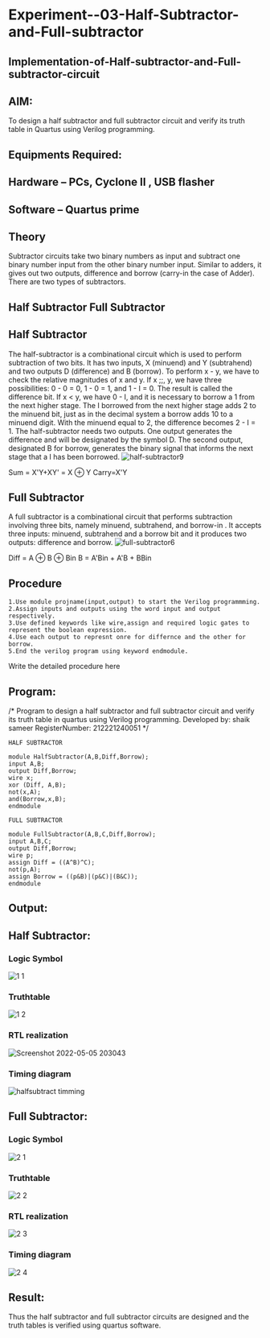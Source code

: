 # Experiment--03-Half-Subtractor-and-Full-subtractor
## Implementation-of-Half-subtractor-and-Full-subtractor-circuit
## AIM:
To design a half subtractor and full subtractor circuit and verify its truth table in Quartus using Verilog programming.

## Equipments Required:
## Hardware – PCs, Cyclone II , USB flasher
## Software – Quartus prime
## Theory
Subtractor circuits take two binary numbers as input and subtract one binary number input from the other binary number input. Similar to adders, it gives out two outputs, difference and borrow (carry-in the case of Adder). There are two types of subtractors.

## Half Subtractor Full Subtractor
## Half Subtractor
The half-subtractor is a combinational circuit which is used to perform subtraction of two bits. It has two inputs, X (minuend) and Y (subtrahend) and two outputs D (difference) and B (borrow). To perform x - y, we have to check the relative magnitudes of x and y. If x ;;, y, we have three possibilities: 0 - 0 = 0, 1 - 0 = 1, and 1 - I = 0. The result is called the difference bit. If x < y, we have 0 - I, and it is necessary to borrow a 1 from the next higher stage. The I borrowed from the next higher stage adds 2 to the minuend bit, just as in the decimal system a borrow adds 10 to a minuend digit. With the minuend equal to 2, the difference becomes 2 - I = 1. The half-subtractor needs two outputs. One output generates the difference and will be designated by the symbol D. The second output, designated B for borrow, generates the binary signal that informs the next stage that a I has been borrowed.
![half-subtractor9](https://user-images.githubusercontent.com/36288975/166112538-58c3bc7c-ee5d-4e6a-ac8d-8e8328efe27a.png)


Sum = X'Y+XY' = X ⊕ Y
Carry=X'Y

## Full Subtractor
A full subtractor is a combinational circuit that performs subtraction involving three bits, namely minuend, subtrahend, and borrow-in . It accepts three inputs: minuend, subtrahend and a borrow bit and it produces two outputs: difference and borrow. 
![full-subtractor6](https://user-images.githubusercontent.com/36288975/166112541-24c68359-3de8-4674-ae22-8272ffc385ed.png)


Diff = A ⊕ B ⊕ Bin B = A'Bin + A'B + BBin

## Procedure
~~~
1.Use module projname(input,output) to start the Verilog programmming. 
2.Assign inputs and outputs using the word input and output respectively.
3.Use defined keywords like wire,assign and required logic gates to represent the boolean expression. 
4.Use each output to represnt onre for differnce and the other for borrow.
5.End the verilog program using keyword endmodule.

~~~

Write the detailed procedure here 


## Program:
/*
Program to design a half subtractor and full subtractor circuit and verify its truth table in quartus using Verilog programming.
Developed by: shaik sameer
RegisterNumber: 212221240051 
*/
```
HALF SUBTRACTOR

module HalfSubtractor(A,B,Diff,Borrow);
input A,B;
output Diff,Borrow;
wire x;
xor (Diff, A,B);
not(x,A);
and(Borrow,x,B);
endmodule

FULL SUBTRACTOR

module FullSubtractor(A,B,C,Diff,Borrow);
input A,B,C;
output Diff,Borrow;
wire p;
assign Diff = ((A^B)^C);
not(p,A);
assign Borrow = ((p&B)|(p&C)|(B&C));
endmodule
```
## Output:
## Half Subtractor:
### Logic Symbol
![1 1](https://user-images.githubusercontent.com/93427186/166966767-884a7038-a096-48c8-818e-4985cae017bf.png)
### Truthtable
![1 2](https://user-images.githubusercontent.com/93427186/166966894-4dc027d6-def6-46c3-af8d-4bfb503527cb.png)
### RTL realization
![Screenshot 2022-05-05 203043](https://user-images.githubusercontent.com/93427186/166967148-52b45a5c-2f98-4c94-b70d-381b3d295d39.png)
### Timing diagram
![halfsubtract  timming](https://user-images.githubusercontent.com/93427186/166967209-ed9877d4-e99e-4145-a7d9-9a8464707e1a.png)


## Full Subtractor:
### Logic Symbol
![2 1](https://user-images.githubusercontent.com/93427186/166967587-6f62a61d-a6b7-4301-a567-e77323fa22c9.png)
### Truthtable
![2 2](https://user-images.githubusercontent.com/93427186/166967659-7570f38f-5f4e-465c-819f-0e1887f87d02.png)
### RTL realization
![2 3](https://user-images.githubusercontent.com/93427186/166967787-4ad59c4a-70a6-4336-8689-5491f1e50905.png)
### Timing diagram 
![2 4](https://user-images.githubusercontent.com/93427186/166967862-8e41365d-d3b1-47fe-b128-0bcfcec3b55b.png)

## Result:
Thus the half subtractor and full subtractor circuits are designed and the truth tables is verified using quartus software.
